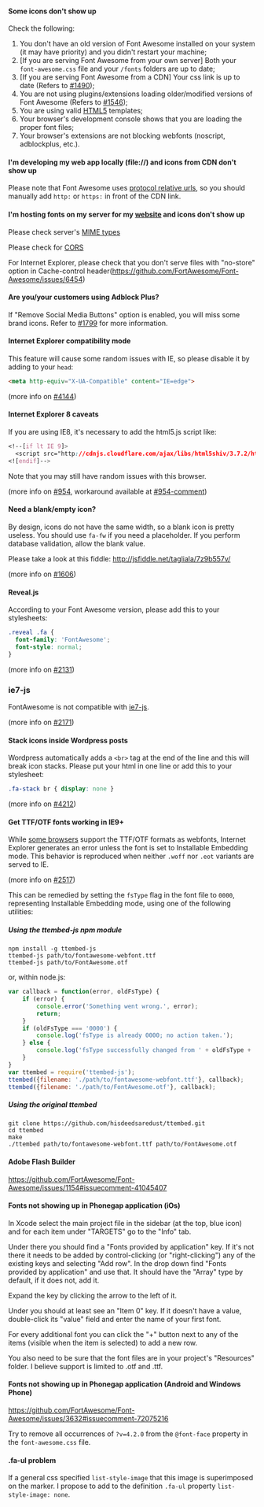 #### Some icons don't show up
Check the following:

1. You don't have an old version of Font Awesome installed on your system (it may have priority) and you didn't restart your machine;
2. [If you are serving Font Awesome from your own server] Both your `font-awesome.css` file and your `/fonts` folders are up to date;
3. [If you are serving Font Awesome from a CDN] Your css link is up to date (Refers to [#1490](https://github.com/FortAwesome/Font-Awesome/issues/1490));
4. You are not using plugins/extensions loading older/modified versions of Font Awesome (Refers to [#1546]( https://github.com/FortAwesome/Font-Awesome/issues/1546));
5. You are using valid [HTML5](http://www.w3.org/TR/html5/introduction.html#a-quick-introduction-to-html) templates;
6. Your browser's development console shows that you are loading the proper font files;
7. Your browser's extensions are not blocking webfonts (noscript, adblockplus, etc.).

#### I'm developing my web app locally (file://) and icons from CDN don't show up
Please note that Font Awesome uses [protocol relative urls](http://www.paulirish.com/2010/the-protocol-relative-url/), so you should manually add `http:` or `https:` in front of the CDN link.

#### I'm hosting fonts on my server for my [website](http://blog.hellobox.co) and icons don't show up
Please check server's [MIME types](https://github.com/EnlightenAgency/Server-Setup-MIME-Types-Headers/blob/master/font-mimetypes.txt)

Please check for [CORS](https://github.com/FortAwesome/Font-Awesome/issues/4675#issuecomment-58192275)

For Internet Explorer, please check that you don't serve files with "no-store" option in Cache-control header(https://github.com/FortAwesome/Font-Awesome/issues/6454)
 
#### Are you/your customers using Adblock Plus?
If "Remove Social Media Buttons" option is enabled, you will miss some brand icons. Refer to [#1799]( https://github.com/FortAwesome/Font-Awesome/issues/1799) for more information.

#### Internet Explorer compatibility mode
This feature will cause some random issues with IE, so please disable it by adding to your `head`:
```html
<meta http-equiv="X-UA-Compatible" content="IE=edge">
```

(more info on [#4144](https://github.com/FortAwesome/Font-Awesome/issues/4144))

#### Internet Explorer 8 caveats
If you are using IE8, it's necessary to add the html5.js script like:
```css
<!--[if lt IE 9]>
  <script src="http://cdnjs.cloudflare.com/ajax/libs/html5shiv/3.7.2/html5shiv.min.js"></script>
<![endif]-->
```
Note that you may still have random issues with this browser.

(more info on [#954](https://github.com/FortAwesome/Font-Awesome/issues/954), workaround available at [#954-comment](https://github.com/FortAwesome/Font-Awesome/issues/954#issuecomment-65414146))

#### Need a blank/empty icon?
By design, icons do not have the same width, so a blank icon is pretty useless. You should use `fa-fw` if you need a placeholder. If you perform database validation, allow the blank value.

Please take a look at this fiddle: http://jsfiddle.net/tagliala/7z9b557v/

(more info on [#1606](https://github.com/FortAwesome/Font-Awesome/issues/1606))

#### Reveal.js
According to your Font Awesome version, please add this to your stylesheets:

```css
.reveal .fa {
  font-family: 'FontAwesome';
  font-style: normal;
}
```

(more info on [#2131](https://github.com/FortAwesome/Font-Awesome/pull/2131))

### ie7-js
FontAwesome is not compatible with [ie7-js](https://code.google.com/p/ie7-js/).

(more info on [#2171](https://github.com/FortAwesome/Font-Awesome/issues/2821))

#### Stack icons inside Wordpress posts

Wordpress automatically adds a `<br>` tag at the end of the line and this will break icon stacks. Please put your html in one line or add this to your stylesheet:

```css
.fa-stack br { display: none }
```
(more info on [#4212](https://github.com/FortAwesome/Font-Awesome/issues/4212))

#### Get TTF/OTF fonts working in IE9+

While [some browsers](http://caniuse.com/ttf) support the TTF/OTF formats as webfonts, Internet Explorer generates an error unless the font is set to Installable Embedding mode. This behavior is reproduced when neither `.woff` nor `.eot` variants are served to IE.

(more info on [#2517](https://github.com/FortAwesome/Font-Awesome/issues/2517))

This can be remedied by setting the ``fsType`` flag in the font file to ``0000``, representing Installable Embedding mode, using one of the following utilities:

##### Using the ttembed-js npm module
```
npm install -g ttembed-js
ttembed-js path/to/fontawesome-webfont.ttf
ttembed-js path/to/FontAwesome.otf
```
or, within node.js:
```js
var callback = function(error, oldFsType) {
    if (error) {
        console.error('Something went wrong.', error);
        return;
    }
    if (oldFsType === '0000') {
        console.log('fsType is already 0000; no action taken.');
    } else {
        console.log('fsType successfully changed from ' + oldFsType + ' to 0000.');
    }
}
var ttembed = require('ttembed-js');
ttembed({filename: './path/to/fontawesome-webfont.ttf'}, callback);
ttembed({filename: './path/to/FontAwesome.otf'}, callback);
```

##### Using the original ttembed
```
git clone https://github.com/hisdeedsaredust/ttembed.git
cd ttembed
make
./ttembed path/to/fontawesome-webfont.ttf path/to/FontAwesome.otf
```

#### Adobe Flash Builder

https://github.com/FortAwesome/Font-Awesome/issues/1154#issuecomment-41045407

#### Fonts not showing up in Phonegap application (iOs)
In Xcode select the main project file in the sidebar (at the top, blue icon) and for each item under "TARGETS" go to the "Info" tab.

Under there you should find a "Fonts provided by application" key. If it's not there it needs to be added by control-clicking (or "right-clicking") any of the existing keys and selecting "Add row". In the drop down find "Fonts provided by application" and use that. It should have the "Array" type by default, if it does not, add it.

Expand the key by clicking the arrow to the left of it.

Under you should at least see an "Item 0" key. If it doesn't have a value, double-click its "value" field and enter the name of your first font.

For every additional font you can click the "+" button next to any of the items (visible when the item is selected) to add a new row.

You also need to be sure that the font files are in your project's "Resources" folder. I believe support is limited to .otf and .ttf.

#### Fonts not showing up in Phonegap application (Android and Windows Phone)

https://github.com/FortAwesome/Font-Awesome/issues/3632#issuecomment-72075216

Try to remove all occurrences of `?v=4.2.0` from the `@font-face` property in the `font-awesome.css` file.

#### .fa-ul problem

If a general css specified `list-style-image` that this image is superimposed on the marker. I propose to add to the definition `.fa-ul` property `list-style-image: none`.